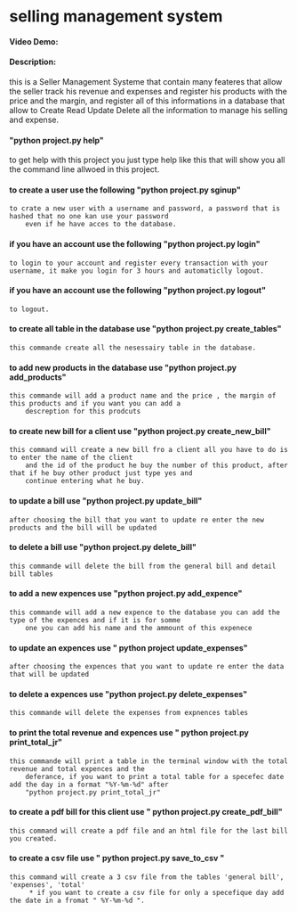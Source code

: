 # selling management system
#### Video Demo:  <URL HERE>
#### Description:

this is a Seller Management Systeme that contain many feateres that allow the seller track his revenue and expenses 
and register his products with the price and the margin, and register all of this informations in a database that 
allow to Create Read Update Delete all the information to manage his selling and expense.

#### "python project.py help"
to get help with this project you just type help like this that will show you all the command line allwoed in this project.

#### to create a user use the following "python project.py sginup"
    to crate a new user with a username and password, a password that is hashed that no one kan use your password
        even if he have acces to the database.

#### if you have an account use the following "python project.py login"
    to login to your account and register every transaction with your username, it make you login for 3 hours and automaticlly logout.

#### if you have an account use the following "python project.py logout"
    to logout.

#### to create all table in the database use "python project.py create_tables"
    this commande create all the nesessairy table in the database.

#### to add new products in the database use "python project.py add_products"
    this commande will add a product name and the price , the margin of this products and if you want you can add a
        descreption for this prodcuts 

#### to create new bill for a client use "python project.py create_new_bill"
    this command will create a new bill fro a client all you have to do is to enter the name of the client 
        and the id of the product he buy the number of this product, after that if he buy other product just type yes and
        continue entering what he buy.

#### to update a bill use "python project.py update_bill"
    after choosing the bill that you want to update re enter the new products and the bill will be updated 
    
#### to delete a bill use "python project.py delete_bill"
    this commande will delete the bill from the general bill and detail bill tables

#### to add a new expences use "python project.py add_expence"
    this commande will add a new expence to the database you can add the type of the expences and if it is for somme
        one you can add his name and the ammount of this expenece

#### to update an expences use " python project update_expenses"
    after choosing the expences that you want to update re enter the data that will be updated 
    
#### to delete a expences use "python project.py delete_expenses"
    this commande will delete the expenses from expnences tables

#### to print the total revenue and expences use " python project.py print_total_jr"
    this commande will print a table in the terminal window with the total revenue and total expences and the 
        deferance, if you want to print a total table for a specefec date add the day in a format "%Y-%m-%d" after 
        "python project.py print_total_jr"

#### to create a pdf bill for this client use " python project.py create_pdf_bill"
    this command will create a pdf file and an html file for the last bill you created. 

#### to create a csv file use " python project.py save_to_csv "
    this command will create a 3 csv file from the tables 'general bill', 'expenses', 'total'
         * if you want to create a csv file for only a specefique day add the date in a fromat " %Y-%m-%d ". 